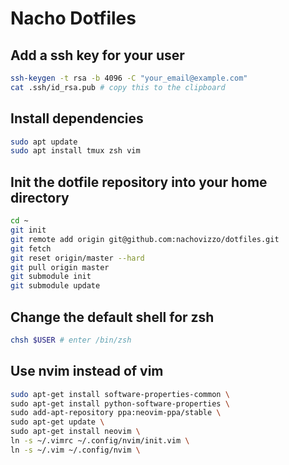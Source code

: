 # Nacho Dotfiles

## Add a ssh key for your user

```sh
ssh-keygen -t rsa -b 4096 -C "your_email@example.com"
cat .ssh/id_rsa.pub # copy this to the clipboard
```

## Install dependencies

```sh
sudo apt update
sudo apt install tmux zsh vim
```

## Init the dotfile repository into your home directory

```sh
cd ~
git init
git remote add origin git@github.com:nachovizzo/dotfiles.git
git fetch
git reset origin/master --hard
git pull origin master
git submodule init
git submodule update
```

## Change the default shell for zsh

```sh
chsh $USER # enter /bin/zsh
```

## Use nvim instead of vim

```sh
sudo apt-get install software-properties-common \
sudo apt-get install python-software-properties \
sudo add-apt-repository ppa:neovim-ppa/stable \
sudo apt-get update \
sudo apt-get install neovim \
ln -s ~/.vimrc ~/.config/nvim/init.vim \
ln -s ~/.vim ~/.config/nvim \
```
